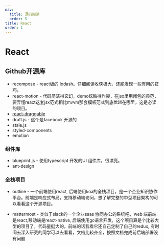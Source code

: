 ```yaml
---
nav:
  title: 源码阅读
  order: 5
title: React
order: 1
---
```


# React

## Github开源库

- recompose - react版的 lodash。仔细阅读收获极大，还能发现一些有用的技巧。
- react-motion - 代码简洁得玄幻，demo炫酷得炸裂，在jsx里用闭包的典范，要弄懂react这套jsx范式相比mvvm那套模板范式到底优越在哪里，这是必读的项目。
- [react-draggable](https://github.com/STRML/react-draggable)
- draft.js - 这个是facebook 开源的
- stale.js
- styled-components
- emotion

### 组件库

- blueprint.js - 使用typescript 开发的UI 组件库，很漂亮。
- ant-design

### 全栈项目

- outline - 一个前端使用react, 后端使用koa的全栈项目，是一个企业知识协作平台。前端是响应式布局，支持移动端访问，想了解完整的中型项目架构的可以看看这个开源项目。

- mattermost - 类似于slack的一个企业saas 协同办公的系统吧，web 端前端是react,移动端是react-native, 后端使用go语言开发，这个项目算是个比较大型的项目了，代码量挺大的。前端的话我看它还自己定制了自己的redux, 有时间去深入研究的同学可以去看看，文档比较齐全，按照文档完成前后端部署没有问题
